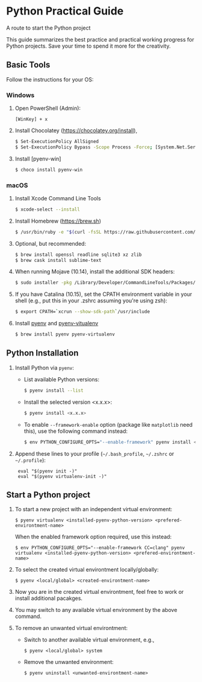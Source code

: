 # Python Practical Guide
A route to start the Python project

This guide summarizes the best practice and practical working progress for Python projects.
Save your time to spend it more for the creativity.

## Basic Tools

Follow the instructions for your OS:

### Windows

1. Open PowerShell (Admin):
    ```
    [WinKey] + x
    ```

1. Install Chocolatey (https://chocolatey.org/install),
    ```bash
    $ Set-ExecutionPolicy AllSigned
    $ Set-ExecutionPolicy Bypass -Scope Process -Force; [System.Net.ServicePointManager]::SecurityProtocol = [System.Net.ServicePointManager]::SecurityProtocol -bor 3072; iex ((New-Object System.Net.WebClient).DownloadString('https://chocolatey.org/install.ps1'))
    ```
    
1. Install [pyenv-win]
    ```bash
    $ choco install pyenv-win
    ```


### macOS

1. Install Xcode Command Line Tools
    ```bash
    $ xcode-select --install
    ```

1. Install Homebrew (https://brew.sh)
    ```bash
    $ /usr/bin/ruby -e "$(curl -fsSL https://raw.githubusercontent.com/Homebrew/install/master/install)"
    ``` 
1. Optional, but recommended:
    ```bash
    $ brew install openssl readline sqlite3 xz zlib
    $ brew cask install sublime-text
    ```
    
1. When running Mojave (10.14), install the additional SDK headers:
    ```bash
    $ sudo installer -pkg /Library/Developer/CommandLineTools/Packages/macOS_SDK_headers_for_macOS_10.14.pkg -target /
    ```
    
1. If you have Catalina (10.15), set the CPATH environment variable in your shell (e.g., put this in your .zshrc assuming you're using zsh):
    ```bash
    $ export CPATH=`xcrun --show-sdk-path`/usr/include
    ```

1. Install [pyenv](https://github.com/pyenv/pyenv) and [pyenv-vitualenv](https://github.com/pyenv/pyenv-virtualenv)
    ```bash
    $ brew install pyenv pyenv-virtualenv
    ```

## Python Installation

1. Install Python via `pyenv`:
    * List available Python versions:
        ```bash
        $ pyenv install --list
        ```
        
    * Install the selected version <x.x.x>:
        ```bash
        $ pyenv install <x.x.x>
        ```
        
    * To enable `--framework-enable` option (package like `matplotlib` need this), use the following command instead:
        ```bash
        $ env PYTHON_CONFIGURE_OPTS="--enable-framework" pyenv install <x.x.x>
        ```
        
1. Append these lines to your profile (`~/.bash_profile`, `~/.zshrc` or `~/.profile`):
    ```
     eval "$(pyenv init -)"
     eval "$(pyenv virtualenv-init -)"
    ```
        
## Start a Python project

1. To start a new project with an independent virtual environment:

    ```
    $ pyenv virtualenv <installed-pyenv-python-version> <prefered-environtment-name>
    ```
        
   When the enabled framework option required, use this instead:
   
   ```
   $ env PYTHON_CONFIGURE_OPTS="--enable-framework CC=clang" pyenv virtualenv <installed-pyenv-python-version> <prefered-environtment-name>
   ```
        
1. To select the created virtual environtment locally/globally:

    ```
    $ pyenv <local/global> <created-environtment-name>
    ```
        
1. Now you are in the created virtual environtment, feel free to work or install additional pacakges.

1. You may switch to any available virtual environment by the above command.
        
1. To remove an unwanted virtual environtment:
    * Switch to another available virtual environment, e.g.,
        
        ```
        $ pyenv <local/global> system
        ```
            
    * Remove the unwanted environment:
    
        ```
        $ pyenv uninstall <unwanted-environtment-name>
        ```
